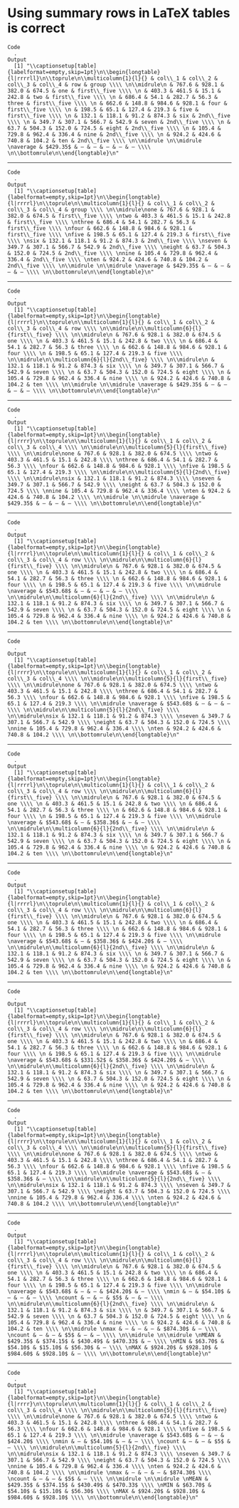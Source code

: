# Using summary rows in LaTeX tables is correct

    Code
      .
    Output
      [1] "\\captionsetup[table]{labelformat=empty,skip=1pt}\n\\begin{longtable}{l|rrrrll}\n\\toprule\n\\multicolumn{1}{l}{} & col\\_1 & col\\_2 & col\\_3 & col\\_4 & row & group \\\\ \n\\midrule\n & 767.6 & 928.1 & 382.0 & 674.5 & one & first\\_five \\\\ \n & 403.3 & 461.5 & 15.1 & 242.8 & two & first\\_five \\\\ \n & 686.4 & 54.1 & 282.7 & 56.3 & three & first\\_five \\\\ \n & 662.6 & 148.8 & 984.6 & 928.1 & four & first\\_five \\\\ \n & 198.5 & 65.1 & 127.4 & 219.3 & five & first\\_five \\\\ \n & 132.1 & 118.1 & 91.2 & 874.3 & six & 2nd\\_five \\\\ \n & 349.7 & 307.1 & 566.7 & 542.9 & seven & 2nd\\_five \\\\ \n & 63.7 & 504.3 & 152.0 & 724.5 & eight & 2nd\\_five \\\\ \n & 105.4 & 729.8 & 962.4 & 336.4 & nine & 2nd\\_five \\\\ \n & 924.2 & 424.6 & 740.8 & 104.2 & ten & 2nd\\_five \\\\ \n\\midrule \n\\midrule \naverage & $429.35$ & — & — & — & — & — \\\\ \n\\bottomrule\n\\end{longtable}\n"

---

    Code
      .
    Output
      [1] "\\captionsetup[table]{labelformat=empty,skip=1pt}\n\\begin{longtable}{l|rrrrl}\n\\toprule\n\\multicolumn{1}{l}{} & col\\_1 & col\\_2 & col\\_3 & col\\_4 & group \\\\ \n\\midrule\none & 767.6 & 928.1 & 382.0 & 674.5 & first\\_five \\\\ \ntwo & 403.3 & 461.5 & 15.1 & 242.8 & first\\_five \\\\ \nthree & 686.4 & 54.1 & 282.7 & 56.3 & first\\_five \\\\ \nfour & 662.6 & 148.8 & 984.6 & 928.1 & first\\_five \\\\ \nfive & 198.5 & 65.1 & 127.4 & 219.3 & first\\_five \\\\ \nsix & 132.1 & 118.1 & 91.2 & 874.3 & 2nd\\_five \\\\ \nseven & 349.7 & 307.1 & 566.7 & 542.9 & 2nd\\_five \\\\ \neight & 63.7 & 504.3 & 152.0 & 724.5 & 2nd\\_five \\\\ \nnine & 105.4 & 729.8 & 962.4 & 336.4 & 2nd\\_five \\\\ \nten & 924.2 & 424.6 & 740.8 & 104.2 & 2nd\\_five \\\\ \n\\midrule \n\\midrule \naverage & $429.35$ & — & — & — & — \\\\ \n\\bottomrule\n\\end{longtable}\n"

---

    Code
      .
    Output
      [1] "\\captionsetup[table]{labelformat=empty,skip=1pt}\n\\begin{longtable}{l|rrrrl}\n\\toprule\n\\multicolumn{1}{l}{} & col\\_1 & col\\_2 & col\\_3 & col\\_4 & row \\\\ \n\\midrule\n\\multicolumn{6}{l}{first\\_five} \\\\ \n\\midrule\n & 767.6 & 928.1 & 382.0 & 674.5 & one \\\\ \n & 403.3 & 461.5 & 15.1 & 242.8 & two \\\\ \n & 686.4 & 54.1 & 282.7 & 56.3 & three \\\\ \n & 662.6 & 148.8 & 984.6 & 928.1 & four \\\\ \n & 198.5 & 65.1 & 127.4 & 219.3 & five \\\\ \n\\midrule\n\\multicolumn{6}{l}{2nd\\_five} \\\\ \n\\midrule\n & 132.1 & 118.1 & 91.2 & 874.3 & six \\\\ \n & 349.7 & 307.1 & 566.7 & 542.9 & seven \\\\ \n & 63.7 & 504.3 & 152.0 & 724.5 & eight \\\\ \n & 105.4 & 729.8 & 962.4 & 336.4 & nine \\\\ \n & 924.2 & 424.6 & 740.8 & 104.2 & ten \\\\ \n\\midrule \n\\midrule \naverage & $429.35$ & — & — & — & — \\\\ \n\\bottomrule\n\\end{longtable}\n"

---

    Code
      .
    Output
      [1] "\\captionsetup[table]{labelformat=empty,skip=1pt}\n\\begin{longtable}{l|rrrr}\n\\toprule\n\\multicolumn{1}{l}{} & col\\_1 & col\\_2 & col\\_3 & col\\_4 \\\\ \n\\midrule\n\\multicolumn{5}{l}{first\\_five} \\\\ \n\\midrule\none & 767.6 & 928.1 & 382.0 & 674.5 \\\\ \ntwo & 403.3 & 461.5 & 15.1 & 242.8 \\\\ \nthree & 686.4 & 54.1 & 282.7 & 56.3 \\\\ \nfour & 662.6 & 148.8 & 984.6 & 928.1 \\\\ \nfive & 198.5 & 65.1 & 127.4 & 219.3 \\\\ \n\\midrule\n\\multicolumn{5}{l}{2nd\\_five} \\\\ \n\\midrule\nsix & 132.1 & 118.1 & 91.2 & 874.3 \\\\ \nseven & 349.7 & 307.1 & 566.7 & 542.9 \\\\ \neight & 63.7 & 504.3 & 152.0 & 724.5 \\\\ \nnine & 105.4 & 729.8 & 962.4 & 336.4 \\\\ \nten & 924.2 & 424.6 & 740.8 & 104.2 \\\\ \n\\midrule \n\\midrule \naverage & $429.35$ & — & — & — \\\\ \n\\bottomrule\n\\end{longtable}\n"

---

    Code
      .
    Output
      [1] "\\captionsetup[table]{labelformat=empty,skip=1pt}\n\\begin{longtable}{l|rrrrl}\n\\toprule\n\\multicolumn{1}{l}{} & col\\_1 & col\\_2 & col\\_3 & col\\_4 & row \\\\ \n\\midrule\n\\multicolumn{6}{l}{first\\_five} \\\\ \n\\midrule\n & 767.6 & 928.1 & 382.0 & 674.5 & one \\\\ \n & 403.3 & 461.5 & 15.1 & 242.8 & two \\\\ \n & 686.4 & 54.1 & 282.7 & 56.3 & three \\\\ \n & 662.6 & 148.8 & 984.6 & 928.1 & four \\\\ \n & 198.5 & 65.1 & 127.4 & 219.3 & five \\\\ \n\\midrule \naverage & $543.68$ & — & — & — & — \\\\ \n\\midrule\n\\multicolumn{6}{l}{2nd\\_five} \\\\ \n\\midrule\n & 132.1 & 118.1 & 91.2 & 874.3 & six \\\\ \n & 349.7 & 307.1 & 566.7 & 542.9 & seven \\\\ \n & 63.7 & 504.3 & 152.0 & 724.5 & eight \\\\ \n & 105.4 & 729.8 & 962.4 & 336.4 & nine \\\\ \n & 924.2 & 424.6 & 740.8 & 104.2 & ten \\\\ \n\\bottomrule\n\\end{longtable}\n"

---

    Code
      .
    Output
      [1] "\\captionsetup[table]{labelformat=empty,skip=1pt}\n\\begin{longtable}{l|rrrr}\n\\toprule\n\\multicolumn{1}{l}{} & col\\_1 & col\\_2 & col\\_3 & col\\_4 \\\\ \n\\midrule\n\\multicolumn{5}{l}{first\\_five} \\\\ \n\\midrule\none & 767.6 & 928.1 & 382.0 & 674.5 \\\\ \ntwo & 403.3 & 461.5 & 15.1 & 242.8 \\\\ \nthree & 686.4 & 54.1 & 282.7 & 56.3 \\\\ \nfour & 662.6 & 148.8 & 984.6 & 928.1 \\\\ \nfive & 198.5 & 65.1 & 127.4 & 219.3 \\\\ \n\\midrule \naverage & $543.68$ & — & — & — \\\\ \n\\midrule\n\\multicolumn{5}{l}{2nd\\_five} \\\\ \n\\midrule\nsix & 132.1 & 118.1 & 91.2 & 874.3 \\\\ \nseven & 349.7 & 307.1 & 566.7 & 542.9 \\\\ \neight & 63.7 & 504.3 & 152.0 & 724.5 \\\\ \nnine & 105.4 & 729.8 & 962.4 & 336.4 \\\\ \nten & 924.2 & 424.6 & 740.8 & 104.2 \\\\ \n\\bottomrule\n\\end{longtable}\n"

---

    Code
      .
    Output
      [1] "\\captionsetup[table]{labelformat=empty,skip=1pt}\n\\begin{longtable}{l|rrrrl}\n\\toprule\n\\multicolumn{1}{l}{} & col\\_1 & col\\_2 & col\\_3 & col\\_4 & row \\\\ \n\\midrule\n\\multicolumn{6}{l}{first\\_five} \\\\ \n\\midrule\n & 767.6 & 928.1 & 382.0 & 674.5 & one \\\\ \n & 403.3 & 461.5 & 15.1 & 242.8 & two \\\\ \n & 686.4 & 54.1 & 282.7 & 56.3 & three \\\\ \n & 662.6 & 148.8 & 984.6 & 928.1 & four \\\\ \n & 198.5 & 65.1 & 127.4 & 219.3 & five \\\\ \n\\midrule \naverage & $543.68$ & — & $358.36$ & — & — \\\\ \n\\midrule\n\\multicolumn{6}{l}{2nd\\_five} \\\\ \n\\midrule\n & 132.1 & 118.1 & 91.2 & 874.3 & six \\\\ \n & 349.7 & 307.1 & 566.7 & 542.9 & seven \\\\ \n & 63.7 & 504.3 & 152.0 & 724.5 & eight \\\\ \n & 105.4 & 729.8 & 962.4 & 336.4 & nine \\\\ \n & 924.2 & 424.6 & 740.8 & 104.2 & ten \\\\ \n\\bottomrule\n\\end{longtable}\n"

---

    Code
      .
    Output
      [1] "\\captionsetup[table]{labelformat=empty,skip=1pt}\n\\begin{longtable}{l|rrrrl}\n\\toprule\n\\multicolumn{1}{l}{} & col\\_1 & col\\_2 & col\\_3 & col\\_4 & row \\\\ \n\\midrule\n\\multicolumn{6}{l}{first\\_five} \\\\ \n\\midrule\n & 767.6 & 928.1 & 382.0 & 674.5 & one \\\\ \n & 403.3 & 461.5 & 15.1 & 242.8 & two \\\\ \n & 686.4 & 54.1 & 282.7 & 56.3 & three \\\\ \n & 662.6 & 148.8 & 984.6 & 928.1 & four \\\\ \n & 198.5 & 65.1 & 127.4 & 219.3 & five \\\\ \n\\midrule \naverage & $543.68$ & — & $358.36$ & $424.20$ & — \\\\ \n\\midrule\n\\multicolumn{6}{l}{2nd\\_five} \\\\ \n\\midrule\n & 132.1 & 118.1 & 91.2 & 874.3 & six \\\\ \n & 349.7 & 307.1 & 566.7 & 542.9 & seven \\\\ \n & 63.7 & 504.3 & 152.0 & 724.5 & eight \\\\ \n & 105.4 & 729.8 & 962.4 & 336.4 & nine \\\\ \n & 924.2 & 424.6 & 740.8 & 104.2 & ten \\\\ \n\\bottomrule\n\\end{longtable}\n"

---

    Code
      .
    Output
      [1] "\\captionsetup[table]{labelformat=empty,skip=1pt}\n\\begin{longtable}{l|rrrrl}\n\\toprule\n\\multicolumn{1}{l}{} & col\\_1 & col\\_2 & col\\_3 & col\\_4 & row \\\\ \n\\midrule\n\\multicolumn{6}{l}{first\\_five} \\\\ \n\\midrule\n & 767.6 & 928.1 & 382.0 & 674.5 & one \\\\ \n & 403.3 & 461.5 & 15.1 & 242.8 & two \\\\ \n & 686.4 & 54.1 & 282.7 & 56.3 & three \\\\ \n & 662.6 & 148.8 & 984.6 & 928.1 & four \\\\ \n & 198.5 & 65.1 & 127.4 & 219.3 & five \\\\ \n\\midrule \naverage & $543.68$ & $331.52$ & $358.36$ & $424.20$ & — \\\\ \n\\midrule\n\\multicolumn{6}{l}{2nd\\_five} \\\\ \n\\midrule\n & 132.1 & 118.1 & 91.2 & 874.3 & six \\\\ \n & 349.7 & 307.1 & 566.7 & 542.9 & seven \\\\ \n & 63.7 & 504.3 & 152.0 & 724.5 & eight \\\\ \n & 105.4 & 729.8 & 962.4 & 336.4 & nine \\\\ \n & 924.2 & 424.6 & 740.8 & 104.2 & ten \\\\ \n\\bottomrule\n\\end{longtable}\n"

---

    Code
      .
    Output
      [1] "\\captionsetup[table]{labelformat=empty,skip=1pt}\n\\begin{longtable}{l|rrrr}\n\\toprule\n\\multicolumn{1}{l}{} & col\\_1 & col\\_2 & col\\_3 & col\\_4 \\\\ \n\\midrule\n\\multicolumn{5}{l}{first\\_five} \\\\ \n\\midrule\none & 767.6 & 928.1 & 382.0 & 674.5 \\\\ \ntwo & 403.3 & 461.5 & 15.1 & 242.8 \\\\ \nthree & 686.4 & 54.1 & 282.7 & 56.3 \\\\ \nfour & 662.6 & 148.8 & 984.6 & 928.1 \\\\ \nfive & 198.5 & 65.1 & 127.4 & 219.3 \\\\ \n\\midrule \naverage & $543.68$ & — & $358.36$ & — \\\\ \n\\midrule\n\\multicolumn{5}{l}{2nd\\_five} \\\\ \n\\midrule\nsix & 132.1 & 118.1 & 91.2 & 874.3 \\\\ \nseven & 349.7 & 307.1 & 566.7 & 542.9 \\\\ \neight & 63.7 & 504.3 & 152.0 & 724.5 \\\\ \nnine & 105.4 & 729.8 & 962.4 & 336.4 \\\\ \nten & 924.2 & 424.6 & 740.8 & 104.2 \\\\ \n\\bottomrule\n\\end{longtable}\n"

---

    Code
      .
    Output
      [1] "\\captionsetup[table]{labelformat=empty,skip=1pt}\n\\begin{longtable}{l|rrrrl}\n\\toprule\n\\multicolumn{1}{l}{} & col\\_1 & col\\_2 & col\\_3 & col\\_4 & row \\\\ \n\\midrule\n\\multicolumn{6}{l}{first\\_five} \\\\ \n\\midrule\n & 767.6 & 928.1 & 382.0 & 674.5 & one \\\\ \n & 403.3 & 461.5 & 15.1 & 242.8 & two \\\\ \n & 686.4 & 54.1 & 282.7 & 56.3 & three \\\\ \n & 662.6 & 148.8 & 984.6 & 928.1 & four \\\\ \n & 198.5 & 65.1 & 127.4 & 219.3 & five \\\\ \n\\midrule \naverage & $543.68$ & — & — & $424.20$ & — \\\\ \nmin & — & $54.10$ & — & — & — \\\\ \ncount & — & — & $5$ & — & — \\\\ \n\\midrule\n\\multicolumn{6}{l}{2nd\\_five} \\\\ \n\\midrule\n & 132.1 & 118.1 & 91.2 & 874.3 & six \\\\ \n & 349.7 & 307.1 & 566.7 & 542.9 & seven \\\\ \n & 63.7 & 504.3 & 152.0 & 724.5 & eight \\\\ \n & 105.4 & 729.8 & 962.4 & 336.4 & nine \\\\ \n & 924.2 & 424.6 & 740.8 & 104.2 & ten \\\\ \n\\midrule \nmax & — & — & — & $874.30$ & — \\\\ \ncount & — & — & $5$ & — & — \\\\ \n\\midrule \n\\midrule \nMEAN & $429.35$ & $374.15$ & $430.49$ & $470.33$ & — \\\\ \nMIN & $63.70$ & $54.10$ & $15.10$ & $56.30$ & — \\\\ \nMAX & $924.20$ & $928.10$ & $984.60$ & $928.10$ & — \\\\ \n\\bottomrule\n\\end{longtable}\n"

---

    Code
      .
    Output
      [1] "\\captionsetup[table]{labelformat=empty,skip=1pt}\n\\begin{longtable}{l|rrrr}\n\\toprule\n\\multicolumn{1}{l}{} & col\\_1 & col\\_2 & col\\_3 & col\\_4 \\\\ \n\\midrule\n\\multicolumn{5}{l}{first\\_five} \\\\ \n\\midrule\none & 767.6 & 928.1 & 382.0 & 674.5 \\\\ \ntwo & 403.3 & 461.5 & 15.1 & 242.8 \\\\ \nthree & 686.4 & 54.1 & 282.7 & 56.3 \\\\ \nfour & 662.6 & 148.8 & 984.6 & 928.1 \\\\ \nfive & 198.5 & 65.1 & 127.4 & 219.3 \\\\ \n\\midrule \naverage & $543.68$ & — & — & $424.20$ \\\\ \nmin & — & $54.10$ & — & — \\\\ \ncount & — & — & $5$ & — \\\\ \n\\midrule\n\\multicolumn{5}{l}{2nd\\_five} \\\\ \n\\midrule\nsix & 132.1 & 118.1 & 91.2 & 874.3 \\\\ \nseven & 349.7 & 307.1 & 566.7 & 542.9 \\\\ \neight & 63.7 & 504.3 & 152.0 & 724.5 \\\\ \nnine & 105.4 & 729.8 & 962.4 & 336.4 \\\\ \nten & 924.2 & 424.6 & 740.8 & 104.2 \\\\ \n\\midrule \nmax & — & — & — & $874.30$ \\\\ \ncount & — & — & $5$ & — \\\\ \n\\midrule \n\\midrule \nMEAN & $429.35$ & $374.15$ & $430.49$ & $470.33$ \\\\ \nMIN & $63.70$ & $54.10$ & $15.10$ & $56.30$ \\\\ \nMAX & $924.20$ & $928.10$ & $984.60$ & $928.10$ \\\\ \n\\bottomrule\n\\end{longtable}\n"

